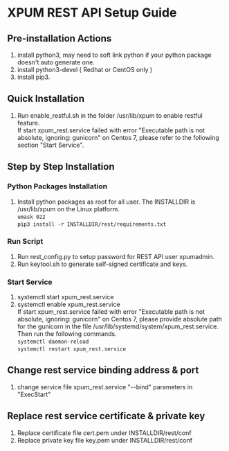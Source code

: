 # XPUM REST API Setup Guide

## Pre-installation Actions
 1. install python3, may need to soft link python if your python package doesn't auto generate one.
 2. install python3-devel ( Redhat or CentOS only )
 3. install pip3.

## Quick Installation
 1. Run enable_restful.sh in the folder /usr/lib/xpum to enable restful feature.
    <br>If start xpum_rest.service failed with error "Executable path is not absolute, ignoring: gunicorn" on Centos 7, please refer to the following section "Start Service".

## Step by Step Installation
### Python Packages Installation
 1. Install python packages as root for all user. The INSTALLDIR is /usr/lib/xpum on the Linux platform.
    <br>
    `umask 022`  
    `pip3 install -r INSTALLDIR/rest/requirements.txt`
 
### Run Script
 1. Run rest_config.py to setup password for REST API user xpumadmin.  
 2. Run keytool.sh to generate self-signed certificate and keys.  

### Start Service
 1. systemctl start xpum_rest.service
 2. systemctl enable xpum_rest.service
    <br>If start xpum_rest.service failed with error "Executable path is not absolute, ignoring: gunicorn" on Centos 7, please provide absolute path for the gunicorn in the file /usr/lib/systemd/system/xpum_rest.service. Then run the following commands.
    <br>
    `systemctl daemon-reload`
    <br>
    `systemctl restart xpum_rest.service`

## Change rest service binding address & port
 1. change service file xpum_rest.service "--bind" parameters in "ExecStart"

## Replace rest service certificate & private key
 1. Replace certificate file cert.pem under INSTALLDIR/rest/conf
 2. Replace private key file key.pem under INSTALLDIR/rest/conf